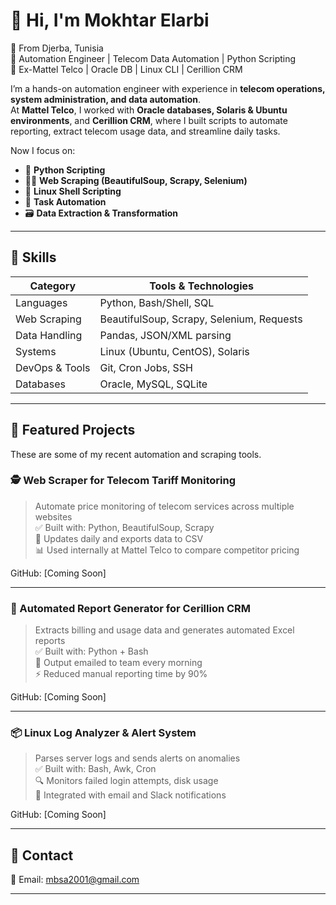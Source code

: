 # 👋 Hi, I'm Mokhtar Elarbi

📍 From Djerba, Tunisia  
🔧 Automation Engineer | Telecom Data Automation | Python Scripting  
💼 Ex-Mattel Telco | Oracle DB | Linux CLI | Cerillion CRM  

I’m a hands-on automation engineer with experience in **telecom operations, system administration, and data automation**.  
At **Mattel Telco**, I worked with **Oracle databases, Solaris & Ubuntu environments**, and **Cerillion CRM**, where I built scripts to automate reporting, extract telecom usage data, and streamline daily tasks.

Now I focus on:
- 🐍 **Python Scripting**
- 🕵️‍♂️ **Web Scraping (BeautifulSoup, Scrapy, Selenium)**
- 📜 **Linux Shell Scripting**
- 🔧 **Task Automation**
- 🗃️ **Data Extraction & Transformation**

---

## 💼 Skills

| Category         | Tools & Technologies |
|------------------|-----------------------|
| Languages        | Python, Bash/Shell, SQL |
| Web Scraping     | BeautifulSoup, Scrapy, Selenium, Requests |
| Data Handling    | Pandas, JSON/XML parsing |
| Systems           | Linux (Ubuntu, CentOS), Solaris |
| DevOps & Tools   | Git, Cron Jobs, SSH |
| Databases         | Oracle, MySQL, SQLite |

---

## 📂 Featured Projects

These are some of my recent automation and scraping tools.

### 🕵️ Web Scraper for Telecom Tariff Monitoring

> Automate price monitoring of telecom services across multiple websites  
✅ Built with: Python, BeautifulSoup, Scrapy  
🔄 Updates daily and exports data to CSV  
📊 Used internally at Mattel Telco to compare competitor pricing  

GitHub: [Coming Soon]

---

### 🤖 Automated Report Generator for Cerillion CRM

> Extracts billing and usage data and generates automated Excel reports  
✅ Built with: Python + Bash  
📁 Output emailed to team every morning  
⚡ Reduced manual reporting time by 90%

GitHub: [Coming Soon]

---

### 📦 Linux Log Analyzer & Alert System

> Parses server logs and sends alerts on anomalies  
✅ Built with: Bash, Awk, Cron  
🔍 Monitors failed login attempts, disk usage  
🔔 Integrated with email and Slack notifications  

GitHub: [Coming Soon]

---

## 📩 Contact

📧 Email: mbsa2001@gmail.com  

---
